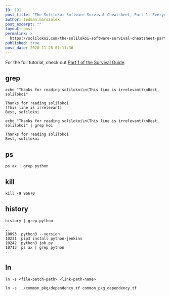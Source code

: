 ```yaml
---
ID: 191
post_title: 'The Solilokoi Software Survival Cheatsheet, Part 1: Everyday Linux Commands'
author: tedman.marszalek
post_excerpt: ""
layout: post
permalink: >
  https://solilokoi.com/the-solilokoi-software-survival-cheatsheet-part-1-everyday-linux-commands/
published: true
post_date: 2020-11-28 01:11:36
---
```

<!-- wp:paragraph -->
<p>For the full tutorial, check out <a href="https://solilokoi.com/the-solilokoi-software-survival-guide-part-1-your-everyday-list-of-linux-commands-for-any-new-software-engineer/" data-type="URL" data-id="https://solilokoi.com/the-solilokoi-software-survival-guide-part-1-your-everyday-list-of-linux-commands-for-any-new-software-engineer/">Part 1 of the Survival Guide</a>. </p>
<!-- /wp:paragraph -->

<!-- wp:heading -->
<h2>grep</h2>
<!-- /wp:heading -->

<!-- wp:code -->
<pre class="wp-block-code"><code>echo "Thanks for reading solilokoi\n(This line is irrelevant)\nBest, solilokoi"</code></pre>
<!-- /wp:code -->

<!-- wp:code -->
<pre class="wp-block-code"><code>Thanks for reading solilokoi
(This line is irrelevant)
Best, solilokoi</code></pre>
<!-- /wp:code -->

<!-- wp:code -->
<pre class="wp-block-code"><code>echo "Thanks for reading solilokoi\n(This line is irrelevant)\nBest, solilokoi" | grep koi</code></pre>
<!-- /wp:code -->

<!-- wp:code -->
<pre class="wp-block-code"><code>Thanks for reading solilokoi
Best, solilokoi</code></pre>
<!-- /wp:code -->

<!-- wp:heading -->
<h2>ps</h2>
<!-- /wp:heading -->

<!-- wp:code -->
<pre class="wp-block-code"><code>ps ax | grep python</code></pre>
<!-- /wp:code -->

<!-- wp:heading -->
<h2>kill</h2>
<!-- /wp:heading -->

<!-- wp:code -->
<pre class="wp-block-code"><code>kill -9 96670</code></pre>
<!-- /wp:code -->

<!-- wp:heading -->
<h2>history</h2>
<!-- /wp:heading -->

<!-- wp:code -->
<pre class="wp-block-code"><code>history | grep python </code></pre>
<!-- /wp:code -->

<!-- wp:code -->
<pre class="wp-block-code"><code>...
10093  python3 --version
10231  pip3 install python-jenkins
10242  python3 job.py
10713  ps ax | grep python
...</code></pre>
<!-- /wp:code -->

<!-- wp:heading {"fontSize":"large"} -->
<h2 class="has-large-font-size">ln</h2>
<!-- /wp:heading -->

<!-- wp:group -->
<div class="wp-block-group"><div class="wp-block-group__inner-container"><!-- wp:code -->
<pre class="wp-block-code"><code>ln -s &lt;file-patch-path> &lt;link-path-name></code></pre>
<!-- /wp:code --></div></div>
<!-- /wp:group -->

<!-- wp:code -->
<pre class="wp-block-code"><code>ln -s ../common_pkg/dependency.tf common_pkg_dependency.tf</code></pre>
<!-- /wp:code -->